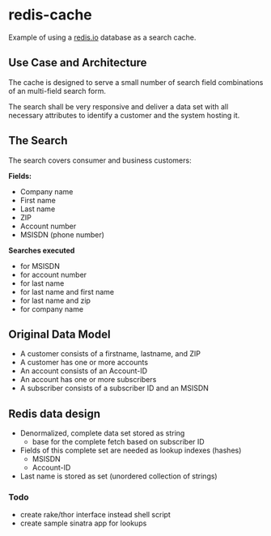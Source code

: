 # redis-cache

Example of using a [redis.io](http://redis.io) database as a search
cache.

## Use Case and Architecture

The cache is designed to serve a small number of search field combinations of an multi-field search form.

The search shall be very responsive and deliver a data set with all
necessary attributes to identify a customer and the system hosting it.

## The Search

The search covers consumer and business customers:

**Fields:**

+ Company name
+ First name
+ Last name
+ ZIP
+ Account number
+ MSISDN (phone number)

**Searches executed**

+ for MSISDN
+ for account number
+ for last name
+ for last name and first name
+ for last name and zip
+ for company name

## Original Data Model

+ A customer consists of a firstname, lastname, and ZIP
+ A customer has one or more accounts
+ An account consists of an Account-ID
+ An account has one or more subscribers
+ A subscriber consists of a subscriber ID and an MSISDN

## Redis data design

+ Denormalized, complete data set stored as string
    + base for the complete fetch based on subscriber ID
+ Fields of this complete set are needed as lookup indexes (hashes)
    + MSISDN
    + Account-ID
+ Last name is stored as set (unordered collection of strings)

### Todo

+ create rake/thor interface instead shell script
+ create sample sinatra app for lookups
 
